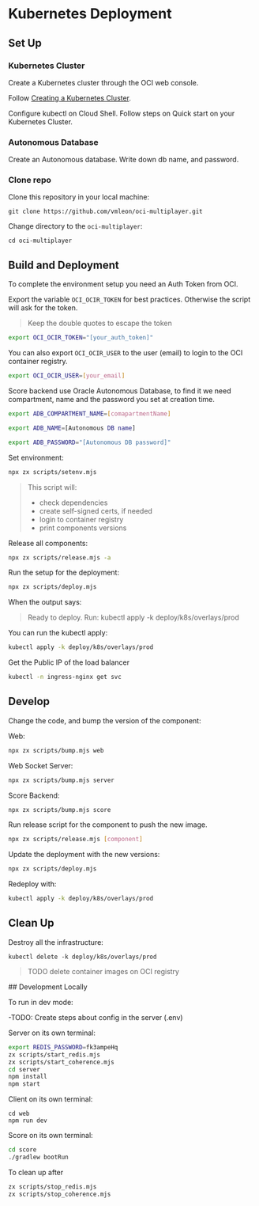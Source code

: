 # Kubernetes Deployment

## Set Up

### Kubernetes Cluster

Create a Kubernetes cluster through the OCI web console.

Follow [Creating a Kubernetes Cluster](https://docs.oracle.com/en-us/iaas/Content/ContEng/Tasks/contengcreatingclusterusingoke.htm).

Configure kubectl on Cloud Shell. Follow steps on Quick start on your Kubernetes Cluster.

### Autonomous Database

Create an Autonomous database. Write down db name, and password.

### Clone repo

Clone this repository in your local machine:

```
git clone https://github.com/vmleon/oci-multiplayer.git
```

Change directory to the `oci-multiplayer`:

```
cd oci-multiplayer
```

## Build and Deployment

To complete the environment setup you need an Auth Token from OCI.

Export the variable `OCI_OCIR_TOKEN` for best practices. Otherwise the script will ask for the token.

> Keep the double quotes to escape the token

```bash
export OCI_OCIR_TOKEN="[your_auth_token]"
```

You can also export `OCI_OCIR_USER` to the user (email) to login to the OCI container registry.

```bash
export OCI_OCIR_USER=[your_email]
```

Score backend use Oracle Autonomous Database, to find it we need compartment, name and the password you set at creation time.

```bash
export ADB_COMPARTMENT_NAME=[comapartmentName]
```

```bash
export ADB_NAME=[Autonomous DB name]
```

```bash
export ADB_PASSWORD="[Autonomous DB password]"
```

Set environment:
```bash
npx zx scripts/setenv.mjs
```

> This script will:
> - check dependencies
> - create self-signed certs, if needed
> - login to container registry
> - print components versions

Release all components:
```bash
npx zx scripts/release.mjs -a
```

Run the setup for the deployment:
```bash
npx zx scripts/deploy.mjs
```
When the output says:
> Ready to deploy.
> Run: kubectl apply -k deploy/k8s/overlays/prod

You can run the kubectl apply:
```bash
kubectl apply -k deploy/k8s/overlays/prod
```

Get the Public IP of the load balancer
```bash
kubectl -n ingress-nginx get svc
```

## Develop

Change the code, and bump the version of the component:

Web:
```bash
npx zx scripts/bump.mjs web
```

Web Socket Server:
```bash
npx zx scripts/bump.mjs server
```

Score Backend:
```bash
npx zx scripts/bump.mjs score
```

Run release script for the component to push the new image.
```bash
npx zx scripts/release.mjs [component]
```

Update the deployment with the new versions:
```bash
npx zx scripts/deploy.mjs
```

Redeploy with:
```bash
kubectl apply -k deploy/k8s/overlays/prod
```

## Clean Up

Destroy all the infrastructure:

```
kubectl delete -k deploy/k8s/overlays/prod
```

> TODO delete container images on OCI registry

## Development Locally

To run in dev mode:

-TODO: Create steps about config in the server (.env)


Server on its own terminal:
```bash
export REDIS_PASSWORD=fk3ampeHq
zx scripts/start_redis.mjs
zx scripts/start_coherence.mjs
cd server
npm install
npm start
```

Client on its own terminal:

```
cd web
npm run dev
```

Score on its own terminal:
```bash
cd score
./gradlew bootRun
```

To clean up after

```bash
zx scripts/stop_redis.mjs
zx scripts/stop_coherence.mjs
```